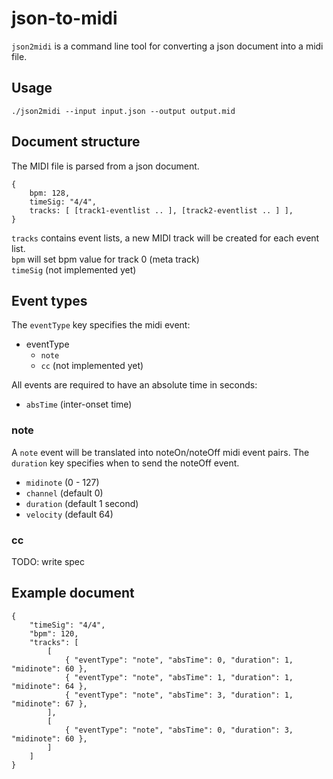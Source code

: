 json-to-midi
============

`json2midi` is a command line tool for converting a json document into a midi file.

## Usage

    ./json2midi --input input.json --output output.mid

## Document structure

The MIDI file is parsed from a json document.

    {
        bpm: 128,
        timeSig: "4/4",
        tracks: [ [track1-eventlist .. ], [track2-eventlist .. ] ],
    }


`tracks` contains event lists, a new MIDI track will be created for each event list.  
`bpm` will set bpm value for track 0 (meta track)  
`timeSig` (not implemented yet)

## Event types

The `eventType` key specifies the midi event:

* eventType
    - `note`
    - `cc` (not implemented yet)

All events are required to have an absolute time in seconds:

* `absTime` (inter-onset time)

### note

A `note` event will be translated into noteOn/noteOff midi event pairs. The `duration` key specifies when to send the noteOff event.

* `midinote` (0 - 127)
* `channel` (default 0)
* `duration` (default 1 second)
* `velocity` (default 64)

### cc

TODO: write spec

## Example document

    {
        "timeSig": "4/4",
        "bpm": 120,
        "tracks": [
            [
                { "eventType": "note", "absTime": 0, "duration": 1, "midinote": 60 },
                { "eventType": "note", "absTime": 1, "duration": 1, "midinote": 64 },
                { "eventType": "note", "absTime": 3, "duration": 1, "midinote": 67 },
            ],
            [
                { "eventType": "note", "absTime": 0, "duration": 3, "midinote": 60 },
            ]
        ]
    }
